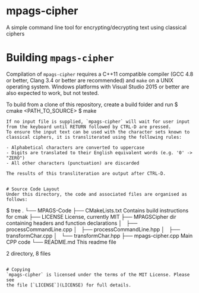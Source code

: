 # mpags-cipher
A simple command line tool for encrypting/decrypting text using classical ciphers

# Building `mpags-cipher`
Compilation of `mpags-cipher` requires a  C++11 compatible compiler
(GCC 4.8 or better, Clang 3.4 or better are recommended) and `make`
on a UNIX operating system.
Windows platforms with Visual Studio 2015 or better are also expected to
work, but not tested.

To build from a clone of this repository, create a build folder and run
$ cmake <PATH_TO_SOURCE>
$ make

```
If no input file is supplied, `mpags-cipher` will wait for user input
from the keyboard until RETURN followed by CTRL-D are pressed.
To ensure the input text can be used with the character sets known to
classical ciphers, it is transliterated using the following rules:

- Alphabetical characters are converted to uppercase
- Digits are translated to their English equivalent words (e.g. '0' -> "ZERO")
- All other characters (punctuation) are discarded

The results of this transliteration are output after CTRL-D.


# Source Code Layout
Under this directory, the code and associated files are organised as
follows:

```
$ tree
.
└── MPAGS-Code
	├── CMakeLists.txt 					Contains build instructions for cmak
	├── LICENSE                         License, currently MIT
	├── MPAGSCipher                     dir containing headers and function declarations
	│   ├── processCommandLine.cpp
	│   ├── processCommandLine.hpp
	│   ├── transformChar.cpp
	│   └── transformChar.hpp
	├── mpags-cipher.cpp 				Main CPP code
	└── README.md                       This readme file



2 directory, 8 files
```

# Copying
`mpags-cipher` is licensed under the terms of the MIT License. Please see
the file [`LICENSE`](LICENSE) for full details.
